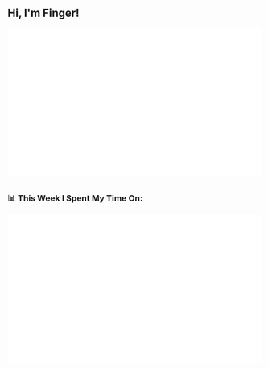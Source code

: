 <h2> Hi, I'm Finger!</h2>

<img align="right" src="https://raw.githubusercontent.com/spianmo/github-stats/master/generated/overview.svg#gh-light-mode-only">

<!-- <img align="right" height="160em" src="https://github-readme-stats-eight-theta.vercel.app/api/top-langs/?username=spianmo&layout=compact&langs_count=8&theme=algolia"/>	 -->
	
```go
package main

type Me struct {
	Name   string
	Job    string
	Code   string
	Skills string
}

func main() {
	me := &Me{
		Name:   "Finger",
		Job:    "Client-side Engineer",
		Code:   "Java and C++ and Others",
		Skills: "Android Security NLP ^o^",
	}
	_ = me
}
```


<h3>📊 This Week I Spent My Time On:</h3>
<img align='right' src="https://raw.githubusercontent.com/spianmo/github-stats/master/generated/languages.svg#gh-light-mode-only">

<!--START_SECTION:waka-->

```text
Python             27 hrs 46 mins  ██████████████████████▒░░   88.83 %
JavaScript         1 hr 7 mins     █░░░░░░░░░░░░░░░░░░░░░░░░   03.61 %
Jupyter            48 mins         ▓░░░░░░░░░░░░░░░░░░░░░░░░   02.57 %
PDF                28 mins         ▒░░░░░░░░░░░░░░░░░░░░░░░░   01.54 %
Java               20 mins         ▒░░░░░░░░░░░░░░░░░░░░░░░░   01.10 %
Text               10 mins         ░░░░░░░░░░░░░░░░░░░░░░░░░   00.56 %
```

<!--END_SECTION:waka-->
